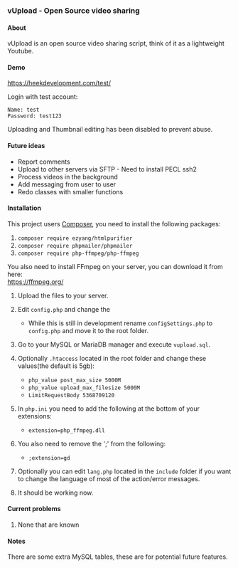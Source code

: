 ### vUpload - Open Source video sharing
#### About
vUpload is an open source video sharing script, think of it as a lightweight Youtube.

#### Demo
https://heekdevelopment.com/test/

Login with test account:

    Name: test
    Password: test123

Uploading and Thumbnail editing has been disabled to prevent abuse.

#### Future ideas
 - Report comments
 - Upload to other servers via SFTP - Need to install PECL ssh2
 - Process videos in the background
 - Add messaging from user to user
 - Redo classes with smaller functions

#### Installation

This project users [Composer](http://https://github.com/composer/composer "Composer"), you need to install the following packages:
1. `composer require ezyang/htmlpurifier`
2. `composer require phpmailer/phpmailer`
3. `composer require php-ffmpeg/php-ffmpeg`

You also need to install FFmpeg on your server, you can download it from here:<br />
https://ffmpeg.org/

1. Upload the files to your server.
2. Edit `config.php` and change the 
   - While this is still in development rename `configSettings.php` to `config.php` and move it to the root folder.
3. Go to your MySQL or MariaDB manager and execute `vupload.sql`.
4. Optionally `.htaccess` located in the root folder and change these values(the default is 5gb):
   - `php_value post_max_size 5000M`
   - `php_value upload_max_filesize 5000M`
   - `LimitRequestBody 5368709120` 
5. In `php.ini` you need to add the following at the bottom of your extensions:
   - `extension=php_ffmpeg.dll`

6. You also need to remove the ';' from the following:
   - `;extension=gd`
7. Optionally you can edit `lang.php` located in the `include` folder if you want to change the language of most of the action/error messages.
8. It should be working now.

#### Current problems
1. None that are known

#### Notes

There are some extra MySQL tables, these are for potential future features.
